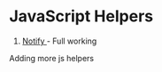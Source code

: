 # JavaScript Helpers
1. <a href="https://github.com/deepn9x/helper/tree/main/notify"> Notify </a> - Full working



Adding more js helpers
